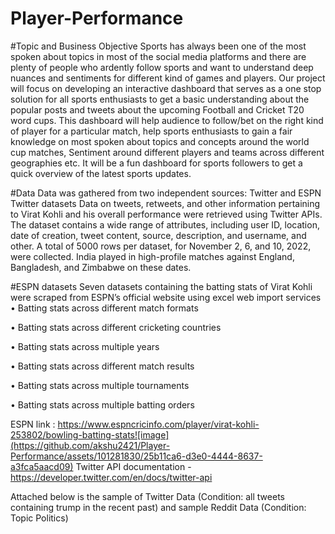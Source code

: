 # Player-Performance
#Topic and Business Objective 
Sports has always been one of the most spoken about topics in most of the social media platforms and there are plenty of people who ardently follow sports and want to understand deep nuances and sentiments for different kind of games and players. Our project will focus on developing an interactive dashboard that serves as a one stop solution for all sports enthusiasts to get a basic understanding about the popular posts and tweets about the upcoming Football and Cricket T20 word cups. This dashboard will help audience to follow/bet on the right kind of player for a particular match, help sports enthusiasts to gain a fair knowledge on most spoken about topics and concepts around the world cup matches, Sentiment around different players and teams across different geographies etc. It will be a fun dashboard for sports followers to get a quick overview of the latest sports updates.

#Data
Data was gathered from two independent sources: Twitter and ESPN 
Twitter datasets
Data on tweets, retweets, and other information pertaining to Virat Kohli and his overall performance were retrieved using Twitter APIs. The dataset contains a wide range of attributes, including user ID, location, date of creation, tweet content, source, description, and username, and other. A total of 5000 rows per dataset, for November 2, 6, and 10, 2022, were collected. India played in high-profile matches against England, Bangladesh, and Zimbabwe on these dates.

#ESPN datasets
Seven datasets containing the batting stats of Virat Kohli were scraped from ESPN’s official website using excel web import services 
•	Batting stats across different match formats

•	Batting stats across different cricketing countries

•	Batting stats across multiple years

•	Batting stats across different match results

•	Batting stats across multiple tournaments

•	Batting stats across multiple batting orders

ESPN link : https://www.espncricinfo.com/player/virat-kohli-253802/bowling-batting-stats![image](https://github.com/akshu2421/Player-Performance/assets/101281830/25b11ca6-d3e0-4444-8637-a3fca5aacd09)
Twitter API documentation - https://developer.twitter.com/en/docs/twitter-api

Attached below is the sample of Twitter Data (Condition: all tweets containing trump in the recent past) and sample Reddit Data (Condition: Topic Politics)

